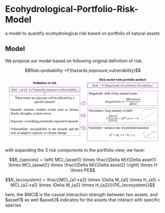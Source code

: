 # Ecohydrological-Portfolio-Risk-Model
a model to quantify ecohydrological risk based on portfolio of natural assets

## Model
We propose our model based on following original definition of risk:
<p align="center">$$Risk=probability ×F(hazards,exposure,vulnerability)$$</p>

<img src="./illustration_figs/risk.png">

with expanding the 3 risk components to the portfolio view, we have:
<p align="center">$$R_{species} = \left( MCI_{asset1} \times \frac{\Delta M}{\Delta asset1} \times MCI_{asset2} \times \frac{\Delta M}{\Delta asset2} \right) \times H \times PE$$</p>
<p align="center">$$R_{ecosystem} = \frac{(MCI_{a1→a2} \times \Delta M_{a1} \times H_{a1} + MCI_{a2→a1} \times \Delta M_{a2} \times H_{a2})}{PE_{ecosystem}}$$</p>
here, the $MCI$ is the causal interaction strength between two assets, and $asset1$ as well $asset2$ indicates for the assets that interact with specific species.
